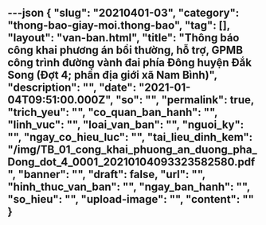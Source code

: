 ---json
{
    "slug": "20210401-03",
    "category": "thong-bao-giay-moi.thong-bao",
    "tag": [],
    "layout": "van-ban.html",
    "title": "Thông báo công khai phương án bồi thường, hỗ trợ, GPMB công trình đường vành đai phía Đông huyện Đắk Song (Đợt 4; phần địa giới xã Nam Bình)",
    "description": "",
    "date": "2021-01-04T09:51:00.000Z",
    "so": "",
    "permalink": true,
    "trich_yeu": "",
    "co_quan_ban_hanh": "",
    "linh_vuc": "",
    "loai_van_ban": "",
    "nguoi_ky": "",
    "ngay_co_hieu_luc": "",
    "tai_lieu_dinh_kem": "/img/TB_01_cong_khai_phuong_an_duong_pha_Dong_dot_4_0001_20210104093323582580.pdf",
    "banner": "",
    "draft": false,
    "url": "",
    "hinh_thuc_van_ban": "",
    "ngay_ban_hanh": "",
    "so_hieu": "",
    "upload-image": "",
    "__content__": ""
}
---
